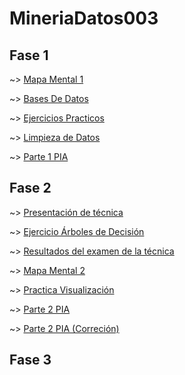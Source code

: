 # MineriaDatos003
## Fase 1

~> [Mapa Mental 1](https://github.com/AaronAlvz08/MineriaDatos003/blob/main/MAPA%20MENTAL%201.pdf)

~> [Bases De Datos](https://github.com/AaronAlvz08/MineriaDatos003/blob/main/Ej1_BasesDatos_Equipo_7.pdf)

~> [Ejercicios Practicos](https://github.com/AaronAlvz08/MineriaDatos003/blob/main/Ej_Python_1723466.ipynb)

~> [Limpieza de Datos](https://github.com/paolaim/mineria-datos/blob/gh-pages/Ej_Limpieza_Equipo7.ipynb)

~> [Parte 1 PIA](https://github.com/paolaim/mineria-datos/blob/gh-pages/Avance_PIA_equipo07.ipynb)

## Fase 2

~> [Presentación de técnica](https://github.com/AaronAlvz08/MineriaDatos003/blob/main/Presentaci%C3%B3n_%C3%81rboles%20de%20desici%C3%B3n_Equipo7.pdf)

~> [Ejercicio Árboles de Decisión](https://github.com/AaronAlvz08/MineriaDatos003/blob/main/EJEMPLO.ipynb)

~> [Resultados del examen de la técnica](https://github.com/AaronAlvz08/MineriaDatos003/blob/main/%C3%81rboles%20de%20desici%C3%B3n%20resultados.pdf)

~> [Mapa Mental 2](https://github.com/AaronAlvz08/MineriaDatos003/blob/main/MapaMental_2_1723466.pdf)

~> [Practica Visualización](https://github.com/marissabelmar/Mineria_de_datos/blob/main/Visualizacion_Equipo7.ipynb)

~> [Parte 2 PIA](https://github.com/AaronAlvz08/MineriaDatos003/blob/main/AvancePIA_II_003_07.ipynb)

~> [Parte 2 PIA (Correción)](https://github.com/paolaim/mineria-datos/blob/gh-pages/AvancePIA_II_003_07.ipynb)
## Fase 3
